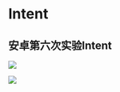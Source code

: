 # Intent

## 安卓第六次实验Intent

![](https://i.loli.net/2018/05/14/5af8ea0e16c57.jpg)

![](https://i.loli.net/2018/05/14/5af8ea2905492.jpg)
